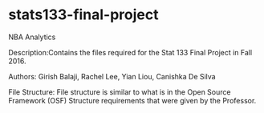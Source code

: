 # stats133-final-project

NBA Analytics

Description:Contains the files required for the Stat 133 Final Project in 
Fall 2016.

Authors: Girish Balaji, Rachel Lee, Yian Liou, Canishka De Silva

File Structure: File structure is similar to what is in the Open Source Framework
(OSF) Structure requirements that were given by the Professor.
